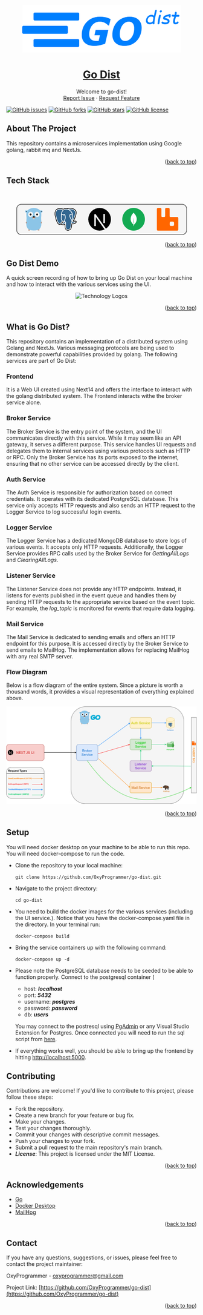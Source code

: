 <div id="top"></div>

<div align="center">
  <a href="https://github.com/OxyProgrammer/go-dist">
    <img src="Images/logo.png" alt="Logo">
  </a>
  <br/>
  <h1 align="center"><u>Go Dist</u></h1>

  <p align="center">
    Welcome to go-dist!
    <br/>
    <a href="https://github.com/OxyProgrammer/go-dist/issues">Report Issue</a>
    ·
    <a href="https://github.com/OxyProgrammer/go-dist/issues">Request Feature</a>
  </p>
  </div>

[![GitHub issues](https://img.shields.io/github/issues/OxyProgrammer/go-dist?style=for-the-badge)](https://github.com/OxyProgrammer/go-dist/issues)
[![GitHub forks](https://img.shields.io/github/forks/OxyProgrammer/go-dist?style=for-the-badge)](https://github.com/OxyProgrammer/go-dist/network)
[![GitHub stars](https://img.shields.io/github/stars/OxyProgrammer/go-dist?style=for-the-badge)](https://github.com/OxyProgrammer/go-dist/stargazers)
[![GitHub license](https://img.shields.io/github/license/OxyProgrammer/go-dist?style=for-the-badge)](https://github.com/OxyProgrammer/go-dist)

<!-- ABOUT THE PROJECT -->

## About The Project

This repository contains a microservices implementation using Google golang, rabbit mq and NextJs.

<p align="right">(<a href="#top">back to top</a>)</p>

## Tech Stack

<br/>
<p align="center">
  <img width='full' src="Images/tech-logos.png" alt="Technology Logos" />
</p>
<p align="right">(<a href="#top">back to top</a>)</p>


## Go Dist Demo
A quick screen recording of how to bring up Go Dist on your local machine and how to interact with the various services using the UI.
<p align="center">
  <img width='full' src="Images/go-dist-demo.gif" alt="Technology Logos" />
</p>

<p align="right">(<a href="#top">back to top</a>)</p>

## What is Go Dist?

This repository contains an implementation of a distributed system using Golang and NextJs. Various messaging protocols are being used to demonstrate powerful capabilities provided by golang. The following services are part of Go Dist:

### Frontend
It is a Web UI created using Next14 and offers the interface to interact with the golang distributed system. The Frontend interacts withe the broker service alone.  

### Broker Service
The Broker Service is the entry point of the system, and the UI communicates directly with this service. While it may seem like an API gateway, it serves a different purpose. This service handles UI requests and delegates them to internal services using various protocols such as HTTP or RPC. Only the Broker Service has its ports exposed to the internet, ensuring that no other service can be accessed directly by the client.

### Auth Service
The Auth Service is responsible for authorization based on correct credentials. It operates with its dedicated PostgreSQL database. This service only accepts HTTP requests and also sends an HTTP request to the Logger Service to log successful login events.

### Logger Service
The Logger Service has a dedicated MongoDB database to store logs of various events. It accepts only HTTP requests. Additionally, the Logger Service provides RPC calls used by the Broker Service for _GettingAllLogs_ and _ClearingAllLogs_.

### Listener Service
The Listener Service does not provide any HTTP endpoints. Instead, it listens for events published in the event queue and handles them by sending HTTP requests to the appropriate service based on the event topic. For example, the _log_topic_ is monitored for events that require data logging.

### Mail Service
The Mail Service is dedicated to sending emails and offers an HTTP endpoint for this purpose. It is accessed directly by the Broker Service to send emails to MailHog. The implementation allows for replacing MailHog with any real SMTP server.

### Flow Diagram
Below is a flow diagram of the entire system. Since a picture is worth a thousand words, it provides a visual representation of everything explained above.


<p align="center">
  <img src="Images/flow-diagram.png" alt="CSharp Logo" />
</p>

<p align="right">(<a href="#top">back to top</a>)</p>


## Setup

You will need docker desktop on your machine to be able to run this repo. You will need docker-compose to run the code.

- Clone the repository to your local machine:

  ```
  git clone https://github.com/OxyProgrammer/go-dist.git
  ```
- Navigate to the project directory:

  ```
  cd go-dist
  ```

- You need to build the docker images for the various services (including the UI service.). Notice that you have the docker-compose.yaml file in the directory. In your terminal run:

  ```
  docker-compose build
  ```

- Bring the service containers up with the following command:
  ```
  docker-compose up -d
  ```

- Please note the PostgreSQL database needs to be seeded to be able to function properly. Connect to the postgresql container (
  - host: _**localhost**_ 
  - port: _**5432**_
  - username: _**postgres**_ 
  - password: _**password**_ 
  - db: _**users**_ 

  You may connect to the postresql using [PgAdmin](https://www.pgadmin.org/) or any Visual Studio Extension for Postgres. Once connected you will need to run the sql script from [here](https://github.com/OxyProgrammer/go-dist/blob/main/dbScript/users.sql). 

- If everything works well, you should be able to bring up the frontend by hitting [http://localhost:5000](http://localhost:5000).

## Contributing

Contributions are welcome! If you'd like to contribute to this project, please follow these steps:

- Fork the repository.
- Create a new branch for your feature or bug fix.
- Make your changes.
- Test your changes thoroughly.
- Commit your changes with descriptive commit messages.
- Push your changes to your fork.
- Submit a pull request to the main repository's main branch.
- **_License_**: This project is licensed under the MIT License.

<p align="right">(<a href="#top">back to top</a>)</p>

## Acknowledgements

- [Go](https://go.dev/)
- [Docker Desktop](https://www.docker.com/products/docker-desktop)
- [MailHog](https://github.com/mailhog/MailHog)

<p align="right">(<a href="#top">back to top</a>)</p>

## Contact

If you have any questions, suggestions, or issues, please feel free to contact the project maintainer:

OxyProgrammer - oxyprogrammer@gmail.com

Project Link: [https://github.com/OxyProgrammer/go-dist](https://github.com/OxyProgrammer/go-dist)

<p align="right">(<a href="#top">back to top</a>)</p>